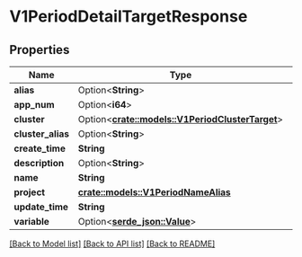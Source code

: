 # V1PeriodDetailTargetResponse

## Properties

Name | Type | Description | Notes
------------ | ------------- | ------------- | -------------
**alias** | Option<**String**> |  | [optional]
**app_num** | Option<**i64**> |  | [optional]
**cluster** | Option<[**crate::models::V1PeriodClusterTarget**](v1.ClusterTarget.md)> |  | [optional]
**cluster_alias** | Option<**String**> |  | [optional]
**create_time** | **String** |  | 
**description** | Option<**String**> |  | [optional]
**name** | **String** |  | 
**project** | [**crate::models::V1PeriodNameAlias**](v1.NameAlias.md) |  | 
**update_time** | **String** |  | 
**variable** | Option<[**serde_json::Value**](.md)> |  | [optional]

[[Back to Model list]](../README.md#documentation-for-models) [[Back to API list]](../README.md#documentation-for-api-endpoints) [[Back to README]](../README.md)


